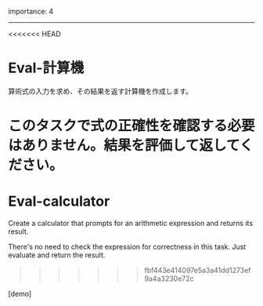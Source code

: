 importance: 4

---

<<<<<<< HEAD
# Eval-計算機

算術式の入力を求め、その結果を返す計算機を作成します。

このタスクで式の正確性を確認する必要はありません。結果を評価して返してください。
=======
# Eval-calculator

Create a calculator that prompts for an arithmetic expression and returns its result.

There's no need to check the expression for correctness in this task. Just evaluate and return the result.
>>>>>>> fbf443e414097e5a3a41dd1273ef9a4a3230e72c

[demo]
